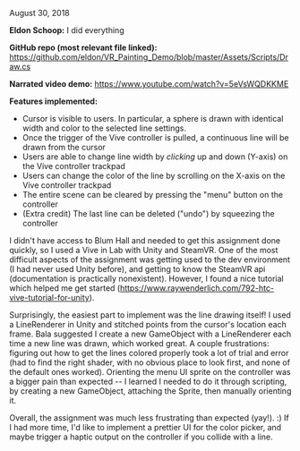August 30, 2018

**Eldon Schoop:** I did everything

**GitHub repo (most relevant file linked):** <https://github.com/eldon/VR_Painting_Demo/blob/master/Assets/Scripts/Draw.cs>

**Narrated video demo:** <https://www.youtube.com/watch?v=5eVsWQDKKME>

**Features implemented:**

- Cursor is visible to users. In particular, a sphere is drawn with identical width and color to the selected line settings.
- Once the trigger of the Vive controller is pulled, a continuous line will be drawn from the cursor
- Users are able to change line width by *clicking* up and down (Y-axis) on the Vive controller trackpad
- Users can change the color of the line by scrolling on the X-axis on the Vive controller trackpad
- The entire scene can be cleared by pressing the "menu" button on the controller
- (Extra credit) The last line can be deleted ("undo") by squeezing the controller

I didn't have access to Blum Hall and needed to get this assignment done quickly, so I used a Vive in Lab with Unity and SteamVR. One of the most difficult aspects of the assignment was getting used to the dev environment (I had never used Unity before), and getting to know the SteamVR api (documentation is practically nonexistent). However, I found a nice tutorial which helped me get started (https://www.raywenderlich.com/792-htc-vive-tutorial-for-unity).

Surprisingly, the easiest part to implement was the line drawing itself! I used a LineRenderer in Unity and stitched points from the cursor's location each frame. Bala suggested I create a new GameObject with a LineRenderer each time a new line was drawn, which worked great. A couple frustrations: figuring out how to get the lines colored properly took a lot of trial and error (had to find the right shader, with no obvious place to look first, and none of the default ones worked). Orienting the menu UI sprite on the controller was a bigger pain than expected -- I learned I needed to do it through scripting, by creating a new GameObject, attaching the Sprite, then manually orienting it.

Overall, the assignment was much less frustrating than expected (yay!). :) If I had more time, I'd like to implement a prettier UI for the color picker, and maybe trigger a haptic output on the controller if you collide with a line.